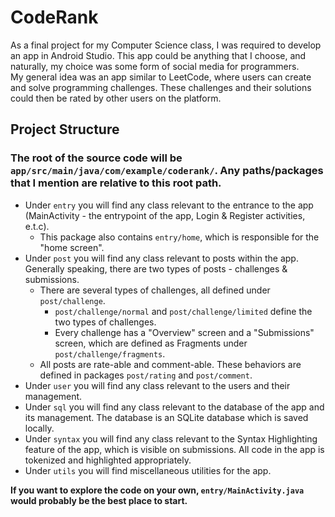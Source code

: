 # CodeRank

As a final project for my Computer Science class, I was required to develop an app in Android Studio. This app could be anything that I choose, and naturally, my choice was some form of social media for programmers.  
My general idea was an app similar to LeetCode, where users can create and solve programming challenges. These challenges and their solutions could then be rated by other users on the platform.  

## Project Structure
### **The root of the source code will be `app/src/main/java/com/example/coderank/`. Any paths/packages that I mention are relative to this root path.**  
* Under `entry` you will find any class relevant to the entrance to the app (MainActivity - the entrypoint of the app, Login & Register activities, e.t.c).
  * This package also contains `entry/home`, which is responsible for the "home screen".  
* Under `post` you will find any class relevant to posts within the app. Generally speaking, there are two types of posts - challenges & submissions.
  * There are several types of challenges, all defined under `post/challenge`.
    * `post/challenge/normal` and `post/challenge/limited` define the two types of challenges.
    * Every challenge has a "Overview" screen and a "Submissions" screen, which are defined as Fragments under `post/challenge/fragments`.
  * All posts are rate-able and comment-able. These behaviors are defined in packages `post/rating` and `post/comment`.
* Under `user` you will find any class relevant to the users and their management.
* Under `sql` you will find any class relevant to the database of the app and its management. The database is an SQLite database which is saved locally.
* Under `syntax` you will find any class relevant to the Syntax Highlighting feature of the app, which is visible on submissions. All code in the app is tokenized and highlighted appropriately.
* Under `utils` you will find miscellaneous utilities for the app.

**If you want to explore the code on your own, `entry/MainActivity.java` would probably be the best place to start.**
